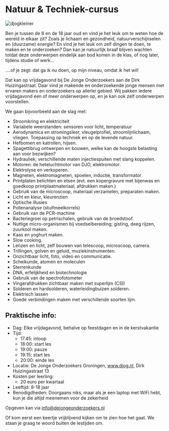 # Natuur & Techniek-cursus

![djogkleiner](https://cloud.githubusercontent.com/assets/25673660/22806842/50171992-ef24-11e6-89bc-607339c92c05.png)

Ben je tussen de 8 en de 18 jaar oud en vind je het leuk om te weten hoe de wereld in elkaar zit? Zoals je lichaam en gezondheid, natuurverschijnselen en (duurzame) energie? En vind je het leuk om zelf dingen te doen, te maken en te onderzoeken? Dan kan je natuurlijk braaf blijven wachten totdat deze onderwerpen eindelijk aan bod komen in de klas, of nog later, tijdens studie of werk...

....of je zegt: dat ga ik *nu* doen, op mijn niveau, omdat ik het wil!

Dat kan op vrijdagavond bij De Jonge Onderzoekers aan de Dirk Huizingastraat. Daar vind je makende en onderzoekende jonge mensen met ervaren makers en onderzoekers op allerlei gebied. Wij pakken iedere vrijdagavond een of meer onderwerpen op, en je kan ook zelf onderwerpen voorstellen.

We gaan bijvoorbeeld aan de slag met:

* Stroomkring en elektriciteit
* Variabele weerstanden: sensoren voor licht, temperatuur
* Aerodynamica en stromingsleer, vleugelprofiel, stroomlijnlichaam, vliegen. Toepassing op techniek en op de levende natuur.
* Hefbomen en katrollen, hijsen.
* Spagettibrug ontwerpen en bouwen, welke kan de hoogste belasting aan voor bezwijken?
* Hydrauliek; verschillende maten injectiespuiten met slang koppelen.
* Motoren: de heteluchtmotor van DJO, elektromotor.
* Elektrolyse en verkoperen.
* Magneten, elektromagneten, spoelen, inductie, transformator
* Printplaten belichten en etsen (evt. een kopergravure met bijenwas en goedkoop printplaatmateriaal, afdrukken maken.)
* Gebruik van de microscoop, materiaal verzamelen, preparaten maken.
* Licht en kleur, kleurenzien
* Optische illusies
* Pollenanalyse (stuifmeelkorrels)
* Gebruik van de PCR-machine
* Bacteriegroei op petrischalen, gebruik van de broedstoof.
* Nuttige micro-organismen bij voedselbereiding; gisting, deeg rijzen, zuurkool maken.
* Kaas en yoghurt maken.
* Slow cooking.
* Lenzen en licht, zelf bouwen van telescoop, microscoop, camera.
* Trillingen, golven en geluid, muziekinstrumenten.
* Onzichtbaar licht, foto, video en communicatie.
* Scheikunde, atomen en moleculen
* Sterrenkunde
* DNA, erfelijkheid en biotechnologie
* Gebruik van de spectrofotometer
* Vingerafdrukken zichtbaar maken met superlijm (CSI)
* Solderen en hardsolderen, waterleidingbuizen solderen.
* Elektrisch lassen
* Goede verbindingen maken met verschillende soorten lijm.

## Praktische info:

* Dag: Elke vrijdagavond, behalve op feestdagen en in de kerstvakantie
* Tijd: 
   * 17.45: inloop
   * 18:00: start les
   * 19:00: pauze
   * 19:15: start les
   * 20:00: einde les
* Locatie: De Jonge Onderzoekers Groningen, www.djog.nl, Dirk Huizingastraat 13
* Kosten per leerling:
  * 20 euro per kwartaal
* Leeftijd: 8-18 jaar
* Benodigdheden: Doorgaans niks, maar als je een laptop met WiFi hebt, kun je die altijd meenemen voor de zekerheid

Opgeven kan via info@dejongeonderzoekers.nl

Of kom eerst een keertje vrijblijvend kijken om te zien hoe het gaat. We staan je graag te woord buiten de lestijden om.
